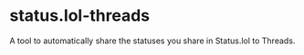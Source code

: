 # status.lol-threads
 A tool to automatically share the statuses you share in Status.lol to Threads.
